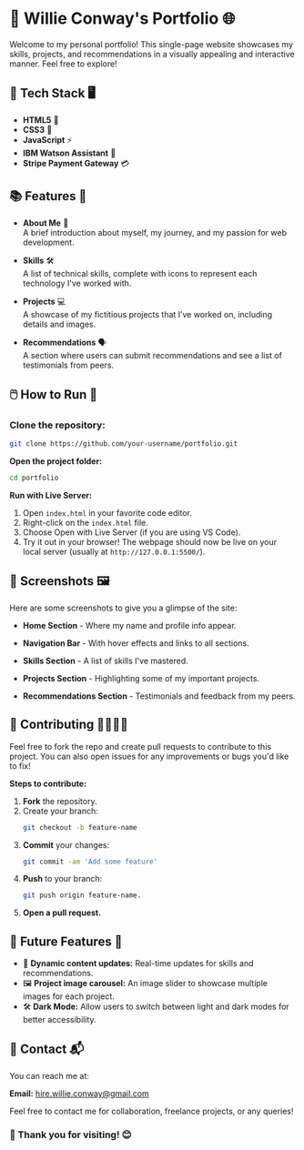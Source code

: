 # 🎨 **Willie Conway's Portfolio** 🌐

Welcome to my personal portfolio! This single-page website showcases my skills, projects, and recommendations in a visually appealing and interactive manner. Feel free to explore!

## 🔧 **Tech Stack** 🖥️

- **HTML5** 📝
- **CSS3** 🎨
- **JavaScript** ⚡
- **IBM Watson Assistant** 🧠
- **Stripe Payment Gateway** 💳

## 📚 **Features** 🌟

- **About Me** 💼  
  A brief introduction about myself, my journey, and my passion for web development.

- **Skills** 🛠️  
  A list of technical skills, complete with icons to represent each technology I've worked with.

- **Projects** 💻  
  A showcase of my fictitious projects that I’ve worked on, including details and images.

- **Recommendations** 🗣️  
  A section where users can submit recommendations and see a list of testimonials from peers.


## 🖱️ **How to Run** 🚀

### Clone the repository:

```bash
git clone https://github.com/your-username/portfolio.git
```
**Open the project folder:**

```bash
cd portfolio
```
**Run with Live Server:**

1. Open `index.html` in your favorite code editor.
2. Right-click on the `index.html` file.
3. Choose Open with Live Server (if you are using VS Code).
4. Try it out in your browser!
   The webpage should now be live on your local server (usually at `http://127.0.0.1:5500/`).

## 📸 Screenshots 🖼️

Here are some screenshots to give you a glimpse of the site:

* **Home Section** - Where my name and profile info appear.

* **Navigation Bar** - With hover effects and links to all sections.

* **Skills Section** - A list of skills I've mastered.

* **Projects Section** - Highlighting some of my important projects.

* **Recommendations Section** - Testimonials and feedback from my peers.


## 📝 Contributing 👨‍💻👩‍💻
Feel free to fork the repo and create pull requests to contribute to this project. You can also open issues for any improvements or bugs you'd like to fix!

**Steps to contribute:**

1. **Fork** the repository.
2. Create your branch:
   ```bash
   git checkout -b feature-name
   ```
3. **Commit** your changes:
   ```bash
   git commit -am 'Add some feature'
   ```
4. **Push** to your branch:
   ```bash
   git push origin feature-name.
   ```
5. **Open a pull request.**


## 🚀 Future Features 🔮

* 🔄 **Dynamic content updates:** Real-time updates for skills and recommendations.
* 🖼️ **Project image carousel:** An image slider to showcase multiple images for each project.
* 🛠️ **Dark Mode:** Allow users to switch between light and dark modes for better accessibility.


## 📢 Contact 📬
You can reach me at:

**Email:** hire.willie.conway@gmail.com

Feel free to contact me for collaboration, freelance projects, or any queries!


### 🙌 Thank you for visiting! 😊
